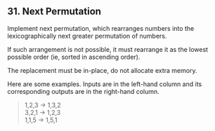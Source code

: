 ## 31. Next Permutation

Implement next permutation, which rearranges numbers into the lexicographically next greater permutation of numbers.

If such arrangement is not possible, it must rearrange it as the lowest possible order (ie, sorted in ascending order).

The replacement must be in-place, do not allocate extra memory.

Here are some examples. Inputs are in the left-hand column and its corresponding outputs are in the right-hand column.

> 1,2,3 → 1,3,2  
> 3,2,1 → 1,2,3  
> 1,1,5 → 1,5,1  
